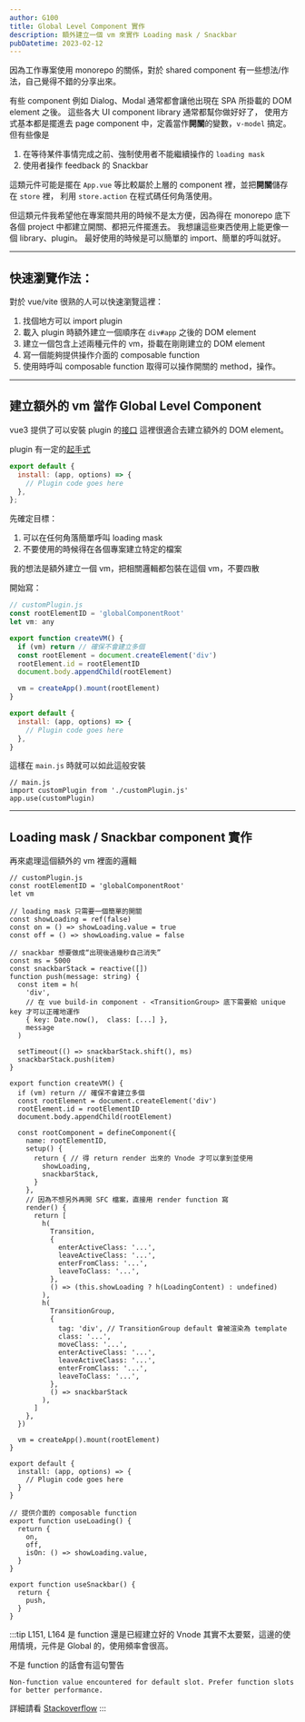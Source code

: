 ```yaml
---
author: G100
title: Global Level Component 實作
description: 額外建立一個 vm 來實作 Loading mask / Snackbar
pubDatetime: 2023-02-12
---
```


因為工作專案使用 monorepo 的關係，對於 shared component 有一些想法/作法，自己覺得不錯的分享出來。

有些 component 例如 Dialog、Modal 通常都會讓他出現在 SPA 所掛載的 DOM element 之後。
這些各大 UI component library 通常都幫你做好好了，
使用方式基本都是擺進去 page component 中，定義當作**開關**的變數，`v-model` 搞定。
但有些像是

1. 在等待某件事情完成之前、強制使用者不能繼續操作的 `loading mask`
2. 使用者操作 feedback 的 Snackbar

這類元件可能是擺在 `App.vue` 等比較屬於上層的 component 裡，並把**開關**儲存在 `store` 裡，
利用 `store.action` 在程式碼任何角落使用。

但這類元件我希望他在專案間共用的時候不是太方便，因為得在 monorepo 底下各個 project 中都建立開關、都把元件擺進去。
我想讓這些東西使用上能更像一個 library、plugin。
最好使用的時候是可以簡單的 import、簡單的呼叫就好。

---

## 快速瀏覽作法：

對於 vue/vite 很熟的人可以快速瀏覽這裡：

1. 找個地方可以 import plugin
1. 載入 plugin 時額外建立一個順序在 `div#app` 之後的 DOM element
1. 建立一個包含上述兩種元件的 vm，掛載在剛剛建立的 DOM element
1. 寫一個能夠提供操作介面的 composable function
1. 使用時呼叫 composable function 取得可以操作開關的 method，操作。

---

## 建立額外的 vm 當作 Global Level Component

vue3 提供了可以安裝 plugin 的[接口](https://vuejs.org/api/application.html#app-use)
這裡很適合去建立額外的 DOM element。

plugin 有一定的[起手式](https://vuejs.org/guide/reusability/plugins.html#writing-a-plugin)

```javascript
export default {
  install: (app, options) => {
    // Plugin code goes here
  },
};
```

先確定目標：

1. 可以在任何角落簡單呼叫 loading mask
1. 不要使用的時候得在各個專案建立特定的檔案

我的想法是額外建立一個 vm，把相關邏輯都包裝在這個 vm，不要四散

開始寫：

```javascript
// customPlugin.js
const rootElementID = 'globalComponentRoot'
let vm: any

export function createVM() {
  if (vm) return // 確保不會建立多個
  const rootElement = document.createElement('div')
  rootElement.id = rootElementID
  document.body.appendChild(rootElement)

  vm = createApp().mount(rootElement)
}

export default {
  install: (app, options) => {
    // Plugin code goes here
  },
}
```

這樣在 `main.js` 時就可以如此這般安裝

```
// main.js
import customPlugin from './customPlugin.js'
app.use(customPlugin)
```

---

## Loading mask / Snackbar component 實作

再來處理這個額外的 vm 裡面的邏輯

```javascript{5-8,10-23,31-67,78-91}
// customPlugin.js
const rootElementID = 'globalComponentRoot'
let vm

// loading mask 只需要一個簡單的開關
const showLoading = ref(false)
const on = () => showLoading.value = true
const off = () => showLoading.value = false

// snackbar 想要做成“出現後過幾秒自己消失”
const ms = 5000
const snackbarStack = reactive([])
function push(message: string) {
  const item = h(
    'div',
    // 在 vue build-in component - <TransitionGroup> 底下需要給 unique key 才可以正確地運作
    { key: Date.now(),  class: [...] },
    message
  )

  setTimeout(() => snackbarStack.shift(), ms)
  snackbarStack.push(item)
}

export function createVM() {
  if (vm) return // 確保不會建立多個
  const rootElement = document.createElement('div')
  rootElement.id = rootElementID
  document.body.appendChild(rootElement)

  const rootComponent = defineComponent({
    name: rootElementID,
    setup() {
      return { // 得 return render 出來的 Vnode 才可以拿到並使用
        showLoading,
        snackbarStack,
      }
    },
    // 因為不想另外再開 SFC 檔案，直接用 render function 寫
    render() {
      return [
        h(
          Transition,
          {
            enterActiveClass: '...',
            leaveActiveClass: '...',
            enterFromClass: '...',
            leaveToClass: '...',
          },
          () => (this.showLoading ? h(LoadingContent) : undefined)
        ),
        h(
          TransitionGroup,
          {
            tag: 'div', // TransitionGroup default 會被渲染為 template
            class: '...',
            moveClass: '...',
            enterActiveClass: '...',
            leaveActiveClass: '...',
            enterFromClass: '...',
            leaveToClass: '...',
          },
          () => snackbarStack
        ),
      ]
    },
  })

  vm = createApp().mount(rootElement)
}

export default {
  install: (app, options) => {
    // Plugin code goes here
  }
}

// 提供介面的 composable function
export function useLoading() {
  return {
    on,
    off,
    isOn: () => showLoading.value,
  }
}

export function useSnackbar() {
  return {
    push,
  }
}
```

:::tip
L151, L164 是 function 還是已經建立好的 Vnode 其實不太要緊，這邊的使用情境，元件是 Global 的，使用頻率會很高。

不是 function 的話會有這句警告

`Non-function value encountered for default slot. Prefer function slots for better performance.`

詳細請看 [Stackoverflow](https://stackoverflow.com/questions/69875273/non-function-value-encountered-for-default-slot-in-vue-3-composition-api-comp)
:::
